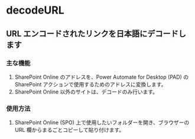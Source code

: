 # decodeURL

## URL エンコードされたリンクを日本語にデコードします

### 主な機能

1. SharePoint Online のアドレスを、Power Automate for Desktop (PAD) の SharePoint アクションで使用するためのアドレスに変換します。
2. SharePoint Online 以外のサイトは、デコードのみ行います。

### 使用方法

1. SharePoint Online (SPO) 上で使用したいフォルダーを開き、ブラウザーの URL 欄からまるごとコピーして貼り付けます。

